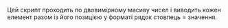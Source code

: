 Цей скрипт проходить по двовимірному масиву чисел і виводить кожен елемент разом із його позицією у форматі рядок стовпець = значення.
